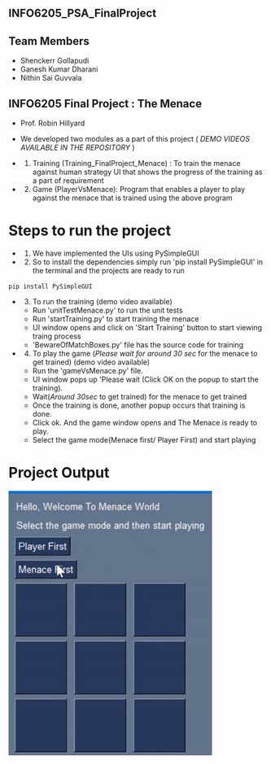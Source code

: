## INFO6205_PSA_FinalProject
## Team Members

- Shenckerr Gollapudi 
- Ganesh Kumar Dharani
- Nithin Sai Guvvala

## INFO6205 Final Project : The Menace
- Prof. Robin Hillyard

- We developed two modules as a part of this project ( *DEMO VIDEOS AVAILABLE IN THE REPOSITORY* )

- 1. Training (Training_FinalProject_Menace) : To train the menace against human strategy UI that shows the progress of the training as a part of requirement
- 2. Game (PlayerVsMenace): Program that enables a player to play against the menace that is trained using the above program

# Steps to run the project

- 1. We have implemented the UIs using PySimpleGUI
- 2. So to install the dependencies simply run 'pip install PySimpleGUI' in the terminal and the projects are ready to run
```
pip install PySimpleGUI
```

- 3. To run the training (demo video available)
	- Run 'unitTestMenace.py' to run the unit tests
	- Run 'startTraining.py' to start training the menace 
	- UI window opens and click on 'Start Training' button to start viewing traing process
	- 'BewareOfMatchBoxes.py' file has the source code for training


- 4. To play the game (*Please wait for around 30 sec* for the menace to get trained) (demo video available)
	- Run the 'gameVsMenace.py' file. 
	- UI window pops up 'Please wait (Click OK on the popup to start the training). 
	- Wait(*Around 30sec* to get trained) for the menace to get trained 
	- Once the training is done, another popup occurs that training is done. 
	- Click ok. And the game window opens and The Menace is ready to play.
	- Select the game mode(Menace first/ Player First) and start playing

# Project Output
![alt text](Game.gif)

